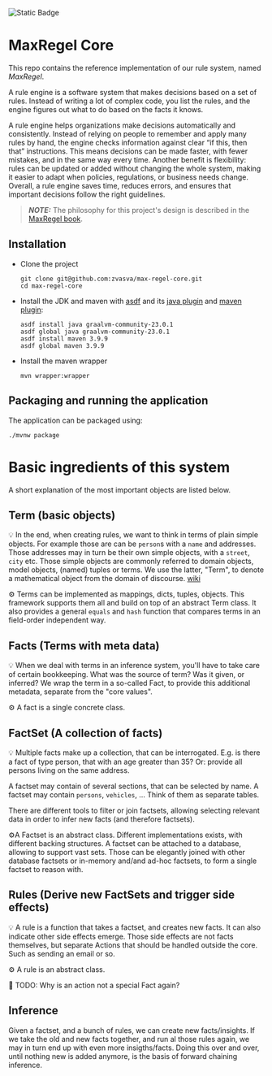 ![Static Badge](https://img.shields.io/badge/JVM-21-orange)


# MaxRegel Core

This repo contains the reference implementation of our rule system, named _MaxRegel_.

A rule engine is a software system that makes decisions based on a set of rules. Instead of writing a lot of complex code, you list the rules, and the engine figures out what to do based on the facts it knows.

A rule engine helps organizations make decisions automatically and consistently. Instead of relying on people to remember and apply many rules by hand, the engine checks information against clear “if this, then that” instructions. This means decisions can be made faster, with fewer mistakes, and in the same way every time. Another benefit is flexibility: rules can be updated or added without changing the whole system, making it easier to adapt when policies, regulations, or business needs change. Overall, a rule engine saves time, reduces errors, and ensures that important decisions follow the right guidelines.

> **_NOTE:_**  The philosophy for this project's design is described in the [MaxRegel book](https://github.com/MinBZK/max-regel-book).

## Installation

- Clone the project

  ```shell script
  git clone git@github.com:zvasva/max-regel-core.git
  cd max-regel-core
  ```

- Install the JDK and maven with [asdf](https://asdf-vm.com/) and its [java plugin](https://github.com/halcyon/asdf-java) and [maven plugin](https://github.com/halcyon/asdf-maven):

  ```shell script
  asdf install java graalvm-community-23.0.1
  asdf global java graalvm-community-23.0.1
  asdf install maven 3.9.9
  asdf global maven 3.9.9
  ```

- Install the maven wrapper

  ```shell script
  mvn wrapper:wrapper
  ```

## Packaging and running the application

The application can be packaged using:

```shell script
./mvnw package
```


# Basic ingredients of this system

A short explanation of the most important objects are listed below.

## Term (basic objects)
💡 In the end, when creating rules, we want to think in terms of plain simple objects.
For example those are can be `person`s with a `name` and addresses. Those addresses may in turn be their own simple objects, with a `street`, `city` etc.
Those simple objects are commonly referred to domain objects, model objects, (named) tuples or terms. We use the latter, "Term", to denote a mathematical object from the domain of discourse. [wiki](https://en.wikipedia.org/wiki/Term_(logic))

⚙️ Terms can be implemented as mappings, dicts, tuples, objects. This framework supports them all and build on top of an abstract Term class. It also provides a general `equals` and `hash` function that compares terms in an field-order independent way.


## Facts (Terms with meta data)
💡 When we deal with terms in an inference system, you'll have to take care of certain bookkeeping. What was the source of term? Was it given, or inferred?
We wrap the term in a so-called Fact, to provide this additional metadata, separate from the "core values".

⚙️ A fact is a single concrete class.

## FactSet (A collection of facts)
💡 Multiple facts make up a collection, that can be interrogated.
E.g. is there a fact of type person, that with an age greater than 35?
Or: provide all persons living on the same address.

A factset may contain of several sections, that can be selected by name.
A factset may contain `persons`, `vehicles`, ... Think of them as separate tables.

There are different tools to filter or join factsets, allowing selecting relevant data in order to infer new facts (and therefore factsets).

⚙️A Factset is an abstract class. Different implementations exists, with different backing structures.
A factset can be attached to a database, allowing to support vast sets. Those can be elegantly joined with other database factsets or in-memory and/and ad-hoc factsets, to form a single factset to reason with.

## Rules (Derive new FactSets and trigger side effects)
💡 A rule is a function that takes a factset, and creates new facts. It can also indicate other side effects emerge. Those side effects are not facts themselves, but separate Actions that should be handled outside the core. Such as sending an email or so.

⚙️ A rule is an abstract class.

🤔 TODO: Why is an action not a special Fact again?

## Inference

Given a factset, and a bunch of rules, we can create new facts/insights. If we take the old and new facts together, and run al those rules again, we may in turn end up with even more insigths/facts.
Doing this over and over, until nothing new is added anymore, is the basis of forward chaining inference.
